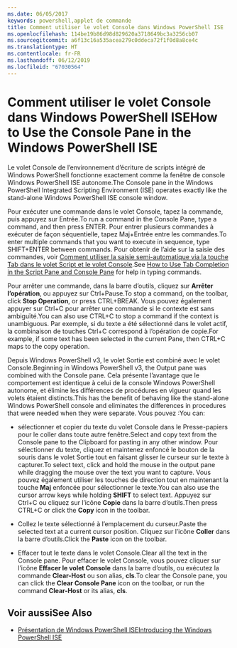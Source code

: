 ```yaml
---
ms.date: 06/05/2017
keywords: powershell,applet de commande
title: Comment utiliser le volet Console dans Windows PowerShell ISE
ms.openlocfilehash: 114be19b86d98d829620a3718649bc3a3256cb07
ms.sourcegitcommit: a6f13c16a535acea279c0ddeca72f1f0d8a8ce4c
ms.translationtype: HT
ms.contentlocale: fr-FR
ms.lasthandoff: 06/12/2019
ms.locfileid: "67030564"
---
```

# <a name="how-to-use-the-console-pane-in-the-windows-powershell-ise"></a><span data-ttu-id="77814-103">Comment utiliser le volet Console dans Windows PowerShell ISE</span><span class="sxs-lookup"><span data-stu-id="77814-103">How to Use the Console Pane in the Windows PowerShell ISE</span></span>

<span data-ttu-id="77814-104">Le volet Console de l’environnement d’écriture de scripts intégré de Windows PowerShell fonctionne exactement comme la fenêtre de console Windows PowerShell ISE autonome.</span><span class="sxs-lookup"><span data-stu-id="77814-104">The Console pane in the Windows PowerShell Integrated Scripting Environment (ISE) operates exactly like the stand-alone Windows PowerShell ISE console window.</span></span>

<span data-ttu-id="77814-105">Pour exécuter une commande dans le volet Console, tapez la commande, puis appuyez sur Entrée.</span><span class="sxs-lookup"><span data-stu-id="77814-105">To run a command in the Console Pane, type a command, and then press ENTER.</span></span> <span data-ttu-id="77814-106">Pour entrer plusieurs commandes à exécuter de façon séquentielle, tapez Maj+Entrée entre les commandes.</span><span class="sxs-lookup"><span data-stu-id="77814-106">To enter multiple commands that you want to execute in sequence, type SHIFT+ENTER between commands.</span></span> <span data-ttu-id="77814-107">Pour obtenir de l’aide sur la saisie des commandes, voir [Comment utiliser la saisie semi-automatique via la touche Tab dans le volet Script et le volet Console](How-to-Use-Tab-Completion-in-the-Script-Pane-and-Console-Pane.md).</span><span class="sxs-lookup"><span data-stu-id="77814-107">See [How to Use Tab Completion in the Script Pane and Console Pane](How-to-Use-Tab-Completion-in-the-Script-Pane-and-Console-Pane.md) for help in typing commands.</span></span>

<span data-ttu-id="77814-108">Pour arrêter une commande, dans la barre d’outils, cliquez sur **Arrêter l’opération**, ou appuyez sur Ctrl+Pause.</span><span class="sxs-lookup"><span data-stu-id="77814-108">To stop a command, on the toolbar, click **Stop Operation**, or press CTRL+BREAK.</span></span> <span data-ttu-id="77814-109">Vous pouvez également appuyer sur Ctrl+C pour arrêter une commande si le contexte est sans ambiguïté.</span><span class="sxs-lookup"><span data-stu-id="77814-109">You can also use CTRL+C to stop a command if the context is unambiguous.</span></span> <span data-ttu-id="77814-110">Par exemple, si du texte a été sélectionné dans le volet actif, la combinaison de touches Ctrl+C correspond à l’opération de copie.</span><span class="sxs-lookup"><span data-stu-id="77814-110">For example, if some text has been selected in the current Pane, then CTRL+C maps to the copy operation.</span></span>

<span data-ttu-id="77814-111">Depuis Windows PowerShell v3, le volet Sortie est combiné avec le volet Console.</span><span class="sxs-lookup"><span data-stu-id="77814-111">Beginning in Windows PowerShell v3, the Output pane was combined with the Console pane.</span></span> <span data-ttu-id="77814-112">Cela présente l’avantage que le comportement est identique à celui de la console Windows PowerShell autonome, et élimine les différences de procédures en vigueur quand les volets étaient distincts.</span><span class="sxs-lookup"><span data-stu-id="77814-112">This has the benefit of behaving like the stand-alone Windows PowerShell console and eliminates the differences in procedures that were needed when they were separate.</span></span> <span data-ttu-id="77814-113">Vous pouvez :</span><span class="sxs-lookup"><span data-stu-id="77814-113">You can:</span></span>

- <span data-ttu-id="77814-114">sélectionner et copier du texte du volet Console dans le Presse-papiers pour le coller dans toute autre fenêtre.</span><span class="sxs-lookup"><span data-stu-id="77814-114">Select and copy text from the Console pane to the Clipboard for pasting in any other window.</span></span> <span data-ttu-id="77814-115">Pour sélectionner du texte, cliquez et maintenez enfoncé le bouton de la souris dans le volet Sortie tout en faisant glisser le curseur sur le texte à capturer.</span><span class="sxs-lookup"><span data-stu-id="77814-115">To select text, click and hold the mouse in the output pane while dragging the mouse over the text you want to capture.</span></span> <span data-ttu-id="77814-116">Vous pouvez également utiliser les touches de direction tout en maintenant la touche **Maj** enfoncée pour sélectionner le texte.</span><span class="sxs-lookup"><span data-stu-id="77814-116">You can also use the cursor arrow keys while holding **SHIFT** to select text.</span></span> <span data-ttu-id="77814-117">Appuyez sur Ctrl+C ou cliquez sur l’icône **Copie** dans la barre d’outils.</span><span class="sxs-lookup"><span data-stu-id="77814-117">Then press CTRL+C or click the **Copy** icon in the toolbar.</span></span>

- <span data-ttu-id="77814-118">Collez le texte sélectionné à l’emplacement du curseur.</span><span class="sxs-lookup"><span data-stu-id="77814-118">Paste the selected text at a current cursor position.</span></span> <span data-ttu-id="77814-119">Cliquez sur l’icône **Coller** dans la barre d’outils.</span><span class="sxs-lookup"><span data-stu-id="77814-119">Click the **Paste** icon on the toolbar.</span></span>

- <span data-ttu-id="77814-120">Effacer tout le texte dans le volet Console.</span><span class="sxs-lookup"><span data-stu-id="77814-120">Clear all the text in the Console pane.</span></span> <span data-ttu-id="77814-121">Pour effacer le volet Console, vous pouvez cliquer sur l’icône **Effacer le volet Console** dans la barre d’outils, ou exécutez la commande **Clear-Host** ou son alias, **cls**.</span><span class="sxs-lookup"><span data-stu-id="77814-121">To clear the Console pane, you can click the **Clear Console Pane** icon on the toolbar, or run the command **Clear-Host** or its alias, **cls**.</span></span>

## <a name="see-also"></a><span data-ttu-id="77814-122">Voir aussi</span><span class="sxs-lookup"><span data-stu-id="77814-122">See Also</span></span>

- [<span data-ttu-id="77814-123">Présentation de Windows PowerShell ISE</span><span class="sxs-lookup"><span data-stu-id="77814-123">Introducing the Windows PowerShell ISE</span></span>](Introducing-the-Windows-PowerShell-ISE.md)
